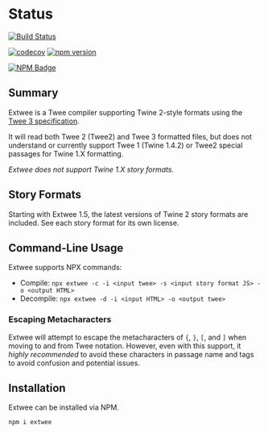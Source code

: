 # Status

[![Build Status](https://travis-ci.org/videlais/extwee.svg?branch=master)](https://travis-ci.org/videlais/extwee)

[![codecov](https://codecov.io/gh/videlais/extwee/branch/master/graph/badge.svg)](https://codecov.io/gh/videlais/extwee) [![npm version](https://badge.fury.io/js/extwee.svg)](https://badge.fury.io/js/extwee)

[![NPM Badge](https://nodei.co/npm/extwee.png?downloads=true)](https://www.npmjs.com/package/extwee)

## Summary

Extwee is a Twee compiler supporting Twine 2-style formats using the [Twee 3 specification](https://github.com/iftechfoundation/twine-specs/blob/master/twee-3-specification.md).

It will read both Twee 2 (Twee2) and Twee 3 formatted files, but does not understand or currently support Twee 1 (Twine 1.4.2) or Twee2 special passages for Twine 1.X formatting.

*Extwee does not support Twine 1.X story formats.*

## Story Formats

Starting with Extwee 1.5, the latest versions of Twine 2 story formats are included. See each story format for its own license.

## Command-Line Usage

Extwee supports NPX commands:

* Compile: `npx extwee -c -i <input twee> -s <input story format JS> -o <output HTML>`
* Decompile: `npx extwee -d -i <input HTML> -o <output twee>`

### Escaping Metacharacters

Extwee will attempt to escape the metacharacters of `{`, `}`, `[`, and `]` when moving to and from Twee notation. However, even with this support, it *highly recommended* to avoid these characters in passage name and tags to avoid confusion and potential issues.

## Installation

Extwee can be installed via NPM.

`npm i extwee`
